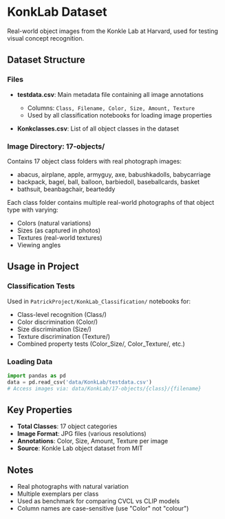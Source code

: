 # KonkLab Dataset

Real-world object images from the Konkle Lab at Harvard, used for testing visual concept recognition.

## Dataset Structure

### Files
- **testdata.csv**: Main metadata file containing all image annotations
  - Columns: `Class, Filename, Color, Size, Amount, Texture`
  - Used by all classification notebooks for loading image properties

- **Konkclasses.csv**: List of all object classes in the dataset

### Image Directory: 17-objects/
Contains 17 object class folders with real photograph images:
- abacus, airplane, apple, armyguy, axe, babushkadolls, babycarriage
- backpack, bagel, ball, balloon, barbiedoll, baseballcards, basket
- bathsuit, beanbagchair, bearteddy

Each class folder contains multiple real-world photographs of that object type with varying:
- Colors (natural variations)
- Sizes (as captured in photos)
- Textures (real-world textures)
- Viewing angles

## Usage in Project

### Classification Tests
Used in `PatrickProject/KonkLab_Classification/` notebooks for:
- Class-level recognition (Class/)
- Color discrimination (Color/)
- Size discrimination (Size/)
- Texture discrimination (Texture/)
- Combined property tests (Color_Size/, Color_Texture/, etc.)

### Loading Data
```python
import pandas as pd
data = pd.read_csv('data/KonkLab/testdata.csv')
# Access images via: data/KonkLab/17-objects/{class}/{filename}
```

## Key Properties
- **Total Classes**: 17 object categories
- **Image Format**: JPG files (various resolutions)
- **Annotations**: Color, Size, Amount, Texture per image
- **Source**: Konkle Lab object dataset from MIT

## Notes
- Real photographs with natural variation
- Multiple exemplars per class
- Used as benchmark for comparing CVCL vs CLIP models
- Column names are case-sensitive (use "Color" not "colour")